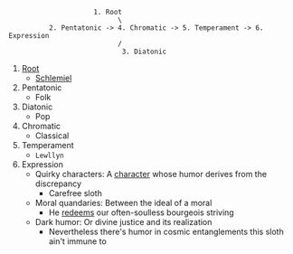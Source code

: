                          1. Root
                               \
              2. Pentatonic -> 4. Chromatic -> 5. Temperament -> 6. Expression
                               /
                                3. Diatonic

1. [Root](https://www.proquest.com/docview/1519976792?sourcetype=Scholarly%20Journals)
   - [Schlemiel](https://archive.org/details/schlemielasmoder00ruth/page/n1/mode/2up)
2. Pentatonic
   - Folk
3. Diatonic
   - Pop
4. Chromatic
   - Classical
5. Temperament
   - `Lewllyn`
6. Expression
   - Quirky characters: A [character](https://profiles.stanford.edu/eitan-kensky) whose humor derives from the discrepancy
      - Carefree sloth
   - Moral quandaries: Between the ideal of a moral
      - He [redeems](https://muse.jhu.edu/pub/3/edited_volume/chapter/1483155) our often-soulless bourgeois striving  
   - Dark humor: Or divine justice and its realization
      - Nevertheless there's humor in cosmic entanglements this sloth ain't immune to 
 

